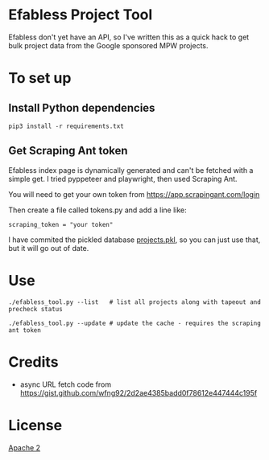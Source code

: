 # Efabless Project Tool

Efabless don't yet have an API, so I've written this as a quick hack to get bulk project data from the Google sponsored MPW projects.

# To set up

## Install Python dependencies

    pip3 install -r requirements.txt

## Get Scraping Ant token

Efabless index page is dynamically generated and can't be fetched with a simple get.
I tried pyppeteer and playwright, then used Scraping Ant.

You will need to get your own token from https://app.scrapingant.com/login

Then create a file called tokens.py and add a line like:

    scraping_token = "your token"

I have commited the pickled database [projects.pkl](projects.pkl), so you can just use that, but it will go out of date.

# Use

    ./efabless_tool.py --list   # list all projects along with tapeout and precheck status

    ./efabless_tool.py --update # update the cache - requires the scraping ant token

# Credits

* async URL fetch code from https://gist.github.com/wfng92/2d2ae4385badd0f78612e447444c195f

# License

[Apache 2](LICENSE)
